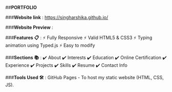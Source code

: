 
 ##**PORTFOLIO**

 ###**Website link** :
 https://singharshika.github.io/


###**Website Preview** :

###**Features 📋** :
⚡️ Fully Responsive
⚡️ Valid HTML5 & CSS3
⚡️ Typing animation using Typed.js
⚡️ Easy to modify


###**Sections 📚** :
✔️ About
✔️ Interests
✔️ Education
✔️ Online Certification
✔️ Experience
✔️ Projects
✔️ Skills
✔️ Resume
✔️ Contact Info

###**Tools Used 🛠️** : 
GitHub Pages - To host my static website (HTML, CSS, JS).


